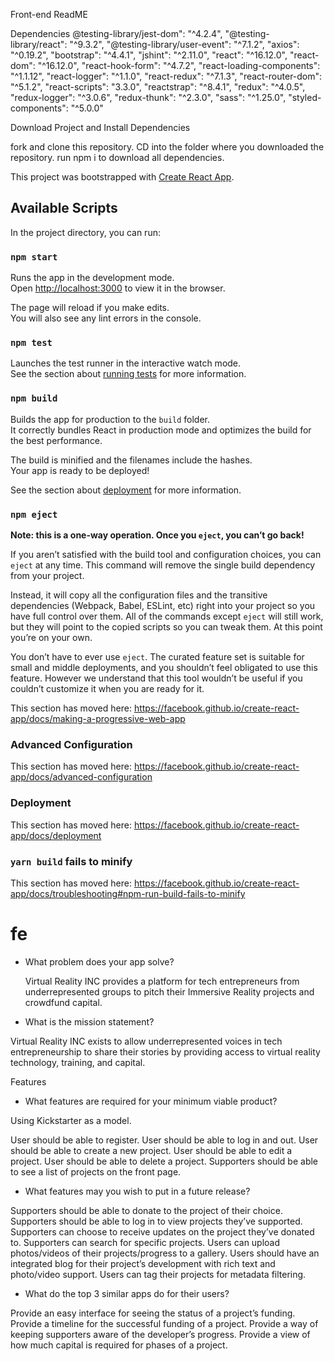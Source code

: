 Front-end ReadME 

Dependencies
@testing-library/jest-dom": "^4.2.4",
    "@testing-library/react": "^9.3.2",
    "@testing-library/user-event": "^7.1.2",
    "axios": "^0.19.2",
    "bootstrap": "^4.4.1",
    "jshint": "^2.11.0",
    "react": "^16.12.0",
    "react-dom": "^16.12.0",
    "react-hook-form": "^4.7.2",
    "react-loading-components": "^1.1.12",
    "react-logger": "^1.1.0",
    "react-redux": "^7.1.3",
    "react-router-dom": "^5.1.2",
    "react-scripts": "3.3.0",
    "reactstrap": "^8.4.1",
    "redux": "^4.0.5",
    "redux-logger": "^3.0.6",
    "redux-thunk": "^2.3.0",
    "sass": "^1.25.0",
    "styled-components": "^5.0.0"
    
Download Project and Install Dependencies

fork and clone this repository.
CD into the folder where you downloaded the repository.
run npm i to download all dependencies.

This project was bootstrapped with [Create React App](https://github.com/facebook/create-react-app).

## Available Scripts

In the project directory, you can run:

### `npm start`

Runs the app in the development mode.<br />
Open [http://localhost:3000](http://localhost:3000) to view it in the browser.

The page will reload if you make edits.<br />
You will also see any lint errors in the console.

### `npm test`

Launches the test runner in the interactive watch mode.<br />
See the section about [running tests](https://facebook.github.io/create-react-app/docs/running-tests) for more information.

### `npm build`

Builds the app for production to the `build` folder.<br />
It correctly bundles React in production mode and optimizes the build for the best performance.

The build is minified and the filenames include the hashes.<br />
Your app is ready to be deployed!

See the section about [deployment](https://facebook.github.io/create-react-app/docs/deployment) for more information.

### `npm eject`

**Note: this is a one-way operation. Once you `eject`, you can’t go back!**

If you aren’t satisfied with the build tool and configuration choices, you can `eject` at any time. This command will remove the single build dependency from your project.

Instead, it will copy all the configuration files and the transitive dependencies (Webpack, Babel, ESLint, etc) right into your project so you have full control over them. All of the commands except `eject` will still work, but they will point to the copied scripts so you can tweak them. At this point you’re on your own.

You don’t have to ever use `eject`. The curated feature set is suitable for small and middle deployments, and you shouldn’t feel obligated to use this feature. However we understand that this tool wouldn’t be useful if you couldn’t customize it when you are ready for it.



This section has moved here: https://facebook.github.io/create-react-app/docs/making-a-progressive-web-app

### Advanced Configuration

This section has moved here: https://facebook.github.io/create-react-app/docs/advanced-configuration

### Deployment

This section has moved here: https://facebook.github.io/create-react-app/docs/deployment

### `yarn build` fails to minify

This section has moved here: https://facebook.github.io/create-react-app/docs/troubleshooting#npm-run-build-fails-to-minify
# fe

- What problem does your app solve?

	Virtual Reality INC provides a platform for tech entrepreneurs from underrepresented groups to pitch their Immersive Reality projects and crowdfund capital. 




- What is the mission statement?

Virtual Reality INC exists to allow underrepresented voices in tech entrepreneurship to share their stories by providing access to virtual reality technology, training, and capital.


Features

- What features are required for your minimum viable product?

Using Kickstarter as a model.

User should be able to register.
User should be able to log in and out.
User should be able to create a new project.
User should be able to edit a project.
User should be able to delete a project.
Supporters should be able to see a list of projects on the front page.

- What features may you wish to put in a future release?

Supporters should be able to donate to the project of their choice.
Supporters should be able to log in to view projects they’ve supported.
Supporters can choose to receive updates on the project they’ve donated to.
Supporters can search for specific projects.
Users can upload photos/videos of their projects/progress to a gallery.
Users should have an integrated blog for their project’s development with rich text and photo/video support.
Users can tag their projects for metadata filtering.

- What do the top 3 similar apps do for their users?

Provide an easy interface for seeing the status of a project’s funding.
Provide a timeline for the successful funding of a project.
Provide a way of keeping supporters aware of the developer’s progress.
Provide a view of how much capital is required for phases of a project.
